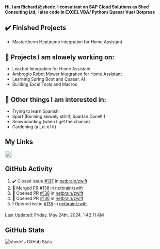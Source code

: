 #### Hi, I am Richard @shedc. I consultant on SAP Cloud Solutions as Shed Consulting Ltd, I also code in EXCEL VBA/ Python/ Quasar Vue/ Botpress

## ✔️ Finished Projects
- Mastertherm Heatpump Integration for Home Assistant

## 👋 Projects I am slowely working on:
- Leakbot Integration for Home Assistant
- Ambrogio Robot Mower Integration for Home Assistant
- Learning Spring Boot and Quasar, AI
- Building Excel Tools and Macros

## 👀 Other things I am interested in:
- Trying to learn Spanish
- Sport (Running slowely still!!!, Spartan Done!!!)
- Snowboarding (when I get the chance)
- Gardening (a Lot of it)

## My Links
[<img align="left" alt="shedc | LinkedIn" width="22px" src="https://cdn.jsdelivr.net/npm/simple-icons@v3/icons/linkedin.svg" />][linkedin]

<br/>

## GitHub Activity
<!--RECENT_ACTIVITY:start-->
1. ✔️ Closed issue [#137](https://github.com/netbrain/zwift/issues/137) in [netbrain/zwift](https://github.com/netbrain/zwift)
2. 🎉 Merged PR [#138](https://github.com/netbrain/zwift/pull/138) in [netbrain/zwift](https://github.com/netbrain/zwift)
3. 💪 Opened PR [#138](https://github.com/netbrain/zwift/pull/138) in [netbrain/zwift](https://github.com/netbrain/zwift)
4. 💪 Opened PR [#136](https://github.com/netbrain/zwift/pull/136) in [netbrain/zwift](https://github.com/netbrain/zwift)
5. ❗️ Opened issue [#135](https://github.com/netbrain/zwift/issues/135) in [netbrain/zwift](https://github.com/netbrain/zwift)
<!--RECENT_ACTIVITY:end-->
<!--RECENT_ACTIVITY:last_update-->
Last Updated: Friday, May 24th, 2024, 1:42:11 AM
<!--RECENT_ACTIVITY:last_update_end-->

## GitHub Stats
<img align="left" alt="shedc's GitHub Stats" src="https://github-readme-stats.vercel.app/api?username=shedc&show_icons=true&hide_title=true" />

[linkedin]: https://www.linkedin.com/in/richard-holmes-3314251/
